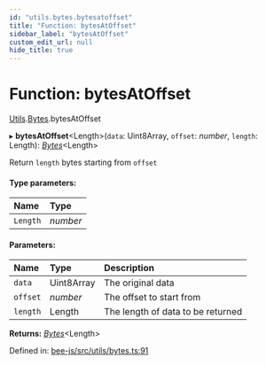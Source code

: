 ```yaml
---
id: "utils.bytes.bytesatoffset"
title: "Function: bytesAtOffset"
sidebar_label: "bytesAtOffset"
custom_edit_url: null
hide_title: true
---
```


# Function: bytesAtOffset

[Utils](../modules/utils.md).[Bytes](../modules/utils.bytes.md).bytesAtOffset

▸ **bytesAtOffset**<Length\>(`data`: Uint8Array, `offset`: *number*, `length`: Length): [*Bytes*](../interfaces/utils.bytes.bytes.md)<Length\>

Return `length` bytes starting from `offset`

#### Type parameters:

Name | Type |
:------ | :------ |
`Length` | *number* |

#### Parameters:

Name | Type | Description |
:------ | :------ | :------ |
`data` | Uint8Array | The original data   |
`offset` | *number* | The offset to start from   |
`length` | Length | The length of data to be returned    |

**Returns:** [*Bytes*](../interfaces/utils.bytes.bytes.md)<Length\>

Defined in: [bee-js/src/utils/bytes.ts:91](https://github.com/ethersphere/bee-js/blob/430becc/src/utils/bytes.ts#L91)
